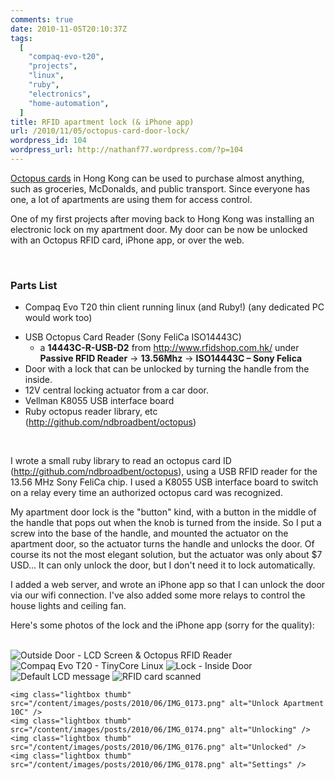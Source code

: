 ```yaml
---
comments: true
date: 2010-11-05T20:10:37Z
tags:
  [
    "compaq-evo-t20",
    "projects",
    "linux",
    "ruby",
    "electronics",
    "home-automation",
  ]
title: RFID apartment lock (& iPhone app)
url: /2010/11/05/octopus-card-door-lock/
wordpress_id: 104
wordpress_url: http://nathanf77.wordpress.com/?p=104
---
```


[Octopus cards](http://en.wikipedia.org/wiki/Octopus_card) in Hong Kong can be used to purchase almost anything, such as groceries, McDonalds, and public transport. Since everyone has one, a lot of apartments are using them for access control.

One of my first projects after moving back to Hong Kong was installing an electronic lock on my apartment door. My door can be now be unlocked with an Octopus RFID card, iPhone app, or over the web.

<br/>
<h3>Parts List</h3>
<ul>
	<li> Compaq Evo T20 thin client running linux (and Ruby!) (any dedicated PC would work too)</li>
</ul>
<ul>
	<li>USB Octopus Card Reader (Sony FeliCa ISO14443C)
<ul>
	<li>a <strong>14443C-R-USB-D2</strong> from <a href="http://www.rfidshop.com.hk/">http://www.rfidshop.com.hk/</a> under <strong>Passive RFID Reader</strong> → <strong>13.56Mhz</strong> → <strong>ISO14443C – Sony Felica</strong></li>
</ul>
</li>
	<li>Door with a lock that can be unlocked by turning the handle from the inside.</li>
	<li>12V central locking actuator from a car door.</li>
	<li>Vellman K8055 USB interface board</li>
	<li>Ruby octopus reader library, etc (<a href="http://github.com/ndbroadbent/octopus">http://github.com/ndbroadbent/octopus</a>)</li>
</ul>
<br/>

I wrote a small ruby library to read an octopus card ID (<a href="http://github.com/ndbroadbent/octopus">http://github.com/ndbroadbent/octopus</a>), using a USB RFID reader for the 13.56 MHz Sony FeliCa chip. I used a K8055 USB interface board to switch on a relay every time an authorized octopus card was recognized.

My apartment door lock is the "button" kind, with a button in the middle of the handle that pops out when the knob is turned from the inside. So I put a screw into the base of the handle, and mounted the actuator on the apartment door, so the actuator turns the handle and unlocks the door. Of course its not the most elegant solution, but the actuator was only about $7 USD...
It can only unlock the door, but I don't need it to lock automatically.

I added a web server, and wrote an iPhone app so that I can unlock the door via our wifi connection.
I've also added some more relays to control the house lights and ceiling fan.

Here's some photos of the lock and the iPhone app (sorry for the quality):

<br/>

<div class="gallery">
    <img class="lightbox thumb" src="/content/images/posts/2010/11/outside_door.jpg" alt="Outside Door - LCD Screen &amp; Octopus RFID Reader" />
    <img class="lightbox thumb" src="/content/images/posts/2010/11/compaq_evo_t20.jpg" alt="Compaq Evo T20 - TinyCore Linux" />
    <img class="lightbox thumb" src="/content/images/posts/2010/11/inside_door.jpg" alt="Lock - Inside Door" />
    <img class="lightbox thumb" src="/content/images/posts/2010/11/falt10C-screen.jpg" alt="Default LCD message" />
    <img class="lightbox thumb" src="/content/images/posts/2010/11/welcome_nathan.jpg" alt="RFID card scanned" />

    <img class="lightbox thumb" src="/content/images/posts/2010/06/IMG_0173.png" alt="Unlock Apartment 10C" />
    <img class="lightbox thumb" src="/content/images/posts/2010/06/IMG_0174.png" alt="Unlocking" />
    <img class="lightbox thumb" src="/content/images/posts/2010/06/IMG_0176.png" alt="Unlocked" />
    <img class="lightbox thumb" src="/content/images/posts/2010/06/IMG_0178.png" alt="Settings" />

</div>
